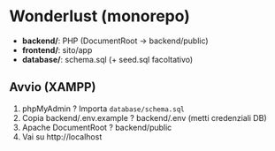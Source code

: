 # Wonderlust (monorepo)

- **backend/**: PHP (DocumentRoot -> backend/public)
- **frontend/**: sito/app
- **database/**: schema.sql (+ seed.sql facoltativo)

## Avvio (XAMPP)
1) phpMyAdmin ? Importa `database/schema.sql`
2) Copia backend/.env.example ? backend/.env (metti credenziali DB)
3) Apache DocumentRoot ? backend/public
4) Vai su http://localhost